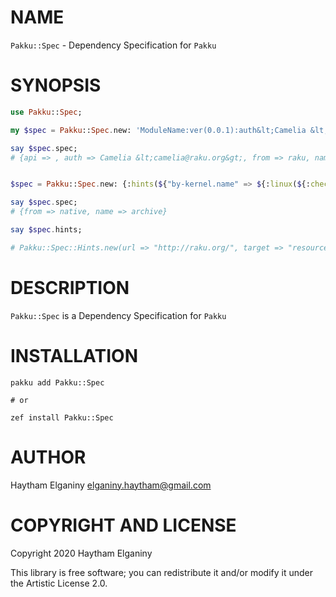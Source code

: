 NAME
====
`Pakku::Spec` - Dependency Specification for `Pakku`

SYNOPSIS
========
```raku
use Pakku::Spec;

my $spec = Pakku::Spec.new: 'ModuleName:ver(0.0.1):auth&lt;Camelia &lt;camelia@raku.org&gt;&gt;:api&lt;&gt;';

say $spec.spec;
# {api => , auth => Camelia &lt;camelia@raku.org&gt;, from => raku, name => ModuleName, ver => 0.0.1}


$spec = Pakku::Spec.new: {:hints(${"by-kernel.name" => ${:linux(${:checksum(${"sha-256" => "E6836E32802555593AEDAFE1CC00752CBDA"}), :target("resources/libraries/"), :url("http://raku.org/")})}}), :name("archive:from&lt;native&gt;")};

say $spec.spec;
# {from => native, name => archive}

say $spec.hints;

# Pakku::Spec::Hints.new(url => "http://raku.org/", target => "resources/libraries/", checksum => Pakku::Spec::Hints::Checksum.new(type => "sha-256", hash => "E6836E32802555593AEDAFE1CC00752CBDA"), source => Pakku::Spec::Hints::Source)

```

DESCRIPTION
===========
`Pakku::Spec` is a Dependency Specification for `Pakku`

INSTALLATION
===========
```
pakku add Pakku::Spec

# or 

zef install Pakku::Spec
```

AUTHOR
======
Haytham Elganiny <elganiny.haytham@gmail.com>

COPYRIGHT AND LICENSE
=====================
Copyright 2020 Haytham Elganiny

This library is free software; you can redistribute it and/or modify it under the Artistic License 2.0.

